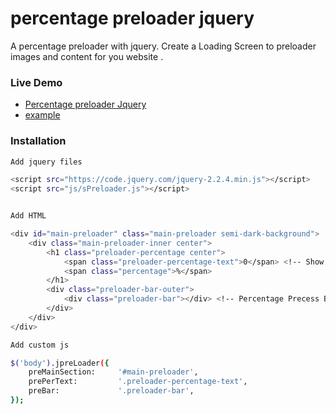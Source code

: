 # percentage preloader jquery
A percentage preloader with jquery. 
Create a Loading Screen to preloader images and content for you website .

### Live Demo
 - [Percentage preloader Jquery ](http://codepen.io/sifulislam/full/jAZXkz/) 
 - <a href="http://codepen.io/sifulislam/full/jAZXkz/" target="_blank">example</a>

### Installation

```bash
Add jquery files

<script src="https://code.jquery.com/jquery-2.2.4.min.js"></script>
<script src="js/sPreloader.js"></script>


Add HTML 

<div id="main-preloader" class="main-preloader semi-dark-background">
    <div class="main-preloader-inner center">
        <h1 class="preloader-percentage center">
            <span class="preloader-percentage-text">0</span> <!-- Show Percentage Number -->
            <span class="percentage">%</span>
        </h1>
        <div class="preloader-bar-outer">
            <div class="preloader-bar"></div> <!-- Percentage Precess Bar -->
        </div>
    </div>
</div>

Add custom js 

$('body').jpreLoader({
	preMainSection:     '#main-preloader',
	prePerText:         '.preloader-percentage-text',
	preBar:             '.preloader-bar',
});      

``` 